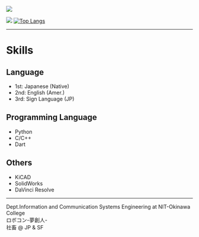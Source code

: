 ![](https://komarev.com/ghpvc/?username=wassy310)

![](http://github-profile-summary-cards.vercel.app/api/cards/stats?username=wassy310&theme=dracula)
[![Top Langs](https://github-readme-stats.vercel.app/api/top-langs/?username=wassy310&layout=compact&hide=CMake&theme=dracula&langs_count=8)](https://github.com/anuraghazra/github-readme-stats)

---

# Skills
## Language
- 1st: Japanese (Native)
- 2nd: English (Amer.)
- 3rd: Sign Language (JP)
## Programming Language
- Python
- C/C++
- Dart
## Others
- KiCAD
- SolidWorks
- DaVinci Resolve

---

Dept.Information and Communication Systems Engineering at NIT-Okinawa College  
ロボコン-夢創人-  
社畜 @ JP & SF
